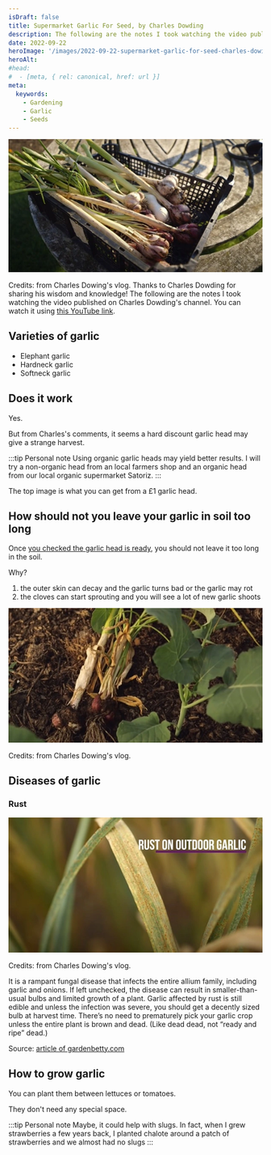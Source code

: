 ```yaml
---
isDraft: false
title: Supermarket Garlic For Seed, by Charles Dowding
description: The following are the notes I took watching the video published on Charles Dowding's channel
date: 2022-09-22
heroImage: '/images/2022-09-22-supermarket-garlic-for-seed-charles-dowing-hero.webp'
heroAlt:
#head:
#  - [meta, { rel: canonical, href: url }]
meta:
  keywords:
    - Gardening
    - Garlic
    - Seeds
---
```


![Full harvest of a wide range of quality of the various heads](./harvest-of-supermarket-garlic.webp)

Credits: from Charles Dowing's vlog.
Thanks to Charles Dowding for sharing his wisdom and knowledge!
The following are the notes I took watching the video published on Charles Dowding's channel.
You can watch it using [this YouTube link](https://www.youtube.com/watch?v=vr3ZxWexS5c).

## Varieties of garlic

- Elephant garlic
- Hardneck garlic
- Softneck garlic

## Does it work

Yes.

But from Charles's comments, it seems a hard discount garlic head may give a strange harvest.

:::tip Personal note
Using organic garlic heads may yield better results. I will try a non-organic head from an local farmers shop and an organic head from our local organic supermarket Satoriz.
:::

The top image is what you can get from a £1 garlic head.

## How should not you leave your garlic in soil too long

Once [you checked the garlic head is ready](../2022-09-22-how-to-judge-the-readiness-of-garlic-charles-dowing/README.md), you should not leave it too long in the soil.

Why?

1. the outer skin can decay and the garlic turns bad or the garlic may rot
2. the cloves can start sprouting and you will see a lot of new garlic shoots

![Example of a garlic left too long in the soil after being ready (the one of the right) compared to one garlic just right (the one of the left)](./overdue-garlic.webp)

Credits: from Charles Dowing's vlog.

## Diseases of garlic

### Rust

![Overdue garlic](./garlic-rust.webp)

Credits: from Charles Dowing's vlog.

It is a rampant fungal disease that infects the entire allium family, including garlic and onions. If left unchecked, the disease can result in smaller-than-usual bulbs and limited growth of a plant.
Garlic affected by rust is still edible and unless the infection was severe, you should get a decently sized bulb at harvest time. There’s no need to prematurely pick your garlic crop unless the entire plant is brown and dead. (Like dead dead, not “ready and ripe” dead.)

Source: [article of gardenbetty.com](https://www.gardenbetty.com/grrr-garlic-rust-and-how-to-deal/)

## How to grow garlic

You can plant them between lettuces or tomatoes.

They don't need any special space.

:::tip Personal note
Maybe, it could help with slugs. In fact, when I grew strawberries a few years back, I planted chalote around a patch of strawberries and we almost had no slugs
:::
